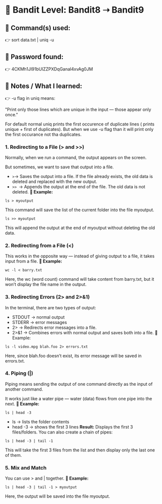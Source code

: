 # 🔐 Bandit Level: Bandit8 ➝ Bandit9
## 📂 Command(s) used:
👉 sort data.txt | uniq -u

## 📄 Password found:
👉 4CKMh1JI91bUIZZPXDqGanal4xvAg0JM

## 🧠 Notes / What I learned:
👉 -u flag in uniq means:

"Print only those lines which are unique in the input — those appear only once."




For default normal uniq prints the first occurence of duplicate lines ( prints unique + first of duplicates).
But when we use -u flag than it will print only the first occurance not tha duplicates.


### 1. Redirecting to a File (> and >>)
Normally, when we run a command, the output appears on the screen.

But sometimes, we want to save that output into a file.
- ` > `→ Saves the output into a file. If the file already exists, the old data is deleted and replaced with the new output.
- `>> `→ Appends the output at the end of the file. The old data is not deleted.
**📌 Example:**
```
ls > myoutput
```
This command will save the list of the current folder into the file myoutput.
```
ls >> myoutput
```
This will append the output at the end of myoutput without deleting the old data.
### 2. Redirecting from a File (<)
This works in the opposite way — instead of giving output to a file, it takes input from a file.
**📌 Example:**
```
wc -l < barry.txt
```
Here, the wc (word count) command will take content from barry.txt, but it won’t display the file name in the output.
### 3. Redirecting Errors (2> and 2>&1)
In the terminal, there are two types of output:
- STDOUT → normal output
- STDERR → error messages
- 2> → Redirects error messages into a file.
- 2>&1 → Combines errors with normal output and saves both into a file.
📌 Example:
```
ls -l video.mpg blah.foo 2> errors.txt
```
Here, since blah.foo doesn’t exist, its error message will be saved in errors.txt.
### 4. Piping (|)
Piping means sending the output of one command directly as the input of another command.
 
It works just like a water pipe — water (data) flows from one pipe into the next.
**📌 Example:**
```
ls | head -3
```
- ls → lists the folder contents
- head -3 → shows the first 3 lines
**Result:** Displays the first 3 files/folders.
You can also create a chain of pipes:
```
ls | head -3 | tail -1
```
This will take the first 3 files from the list and then display only the last one of them.
### 5. Mix and Match
You can use > and | together.
**📌 Example:**
```
ls | head -3 | tail -1 > myoutput
```
Here, the output will be saved into the file myoutput.
